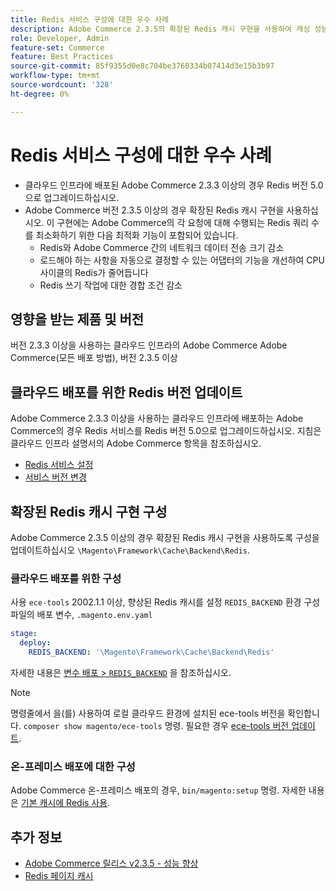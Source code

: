 ```yaml
---
title: Redis 서비스 구성에 대한 우수 사례
description: Adobe Commerce 2.3.5의 확장된 Redis 캐시 구현을 사용하여 캐싱 성능을 향상시키는 방법을 알아봅니다.
role: Developer, Admin
feature-set: Commerce
feature: Best Practices
source-git-commit: 85f9355d0e8c704be3760334b07414d3e15b3b97
workflow-type: tm+mt
source-wordcount: '328'
ht-degree: 0%

---
```



# Redis 서비스 구성에 대한 우수 사례

- 클라우드 인프라에 배포된 Adobe Commerce 2.3.3 이상의 경우 Redis 버전 5.0으로 업그레이드하십시오.
- Adobe Commerce 버전 2.3.5 이상의 경우 확장된 Redis 캐시 구현을 사용하십시오. 이 구현에는 Adobe Commerce의 각 요청에 대해 수행되는 Redis 쿼리 수를 최소화하기 위한 다음 최적화 기능이 포함되어 있습니다.
   - Redis와 Adobe Commerce 간의 네트워크 데이터 전송 크기 감소
   - 로드해야 하는 사항을 자동으로 결정할 수 있는 어댑터의 기능을 개선하여 CPU 사이클의 Redis가 줄어듭니다
   - Redis 쓰기 작업에 대한 경합 조건 감소

## 영향을 받는 제품 및 버전

버전 2.3.3 이상을 사용하는 클라우드 인프라의 Adobe Commerce
Adobe Commerce(모든 배포 방법), 버전 2.3.5 이상

## 클라우드 배포를 위한 Redis 버전 업데이트

Adobe Commerce 2.3.3 이상을 사용하는 클라우드 인프라에 배포하는 Adobe Commerce의 경우 Redis 서비스를 Redis 버전 5.0으로 업그레이드하십시오. 지침은 클라우드 인프라 설명서의 Adobe Commerce 항목을 참조하십시오.

- [Redis 서비스 설정](https://devdocs.magento.com/cloud/project/services-redis.html)
- [서비스 버전 변경](https://devdocs.magento.com/cloud/project/services.html#change-service-version)

## 확장된 Redis 캐시 구현 구성

Adobe Commerce 2.3.5 이상의 경우 확장된 Redis 캐시 구현을 사용하도록 구성을 업데이트하십시오 `\Magento\Framework\Cache\Backend\Redis`.

### 클라우드 배포를 위한 구성

사용 `ece-tools` 2002.1.1 이상, 향상된 Redis 캐시를 설정 `REDIS_BACKEND` 환경 구성 파일의 배포 변수, `.magento.env.yaml`

```yaml
stage:
  deploy:
    REDIS_BACKEND: '\Magento\Framework\Cache\Backend\Redis'
```

자세한 내용은 [변수 배포 > `REDIS_BACKEND`](https://devdocs.magento.com/cloud/env/variables-deploy.html#redis_backend) 을 참조하십시오.

>[!NOTE]
>
> 명령줄에서 을(를) 사용하여 로컬 클라우드 환경에 설치된 ece-tools 버전을 확인합니다. `composer show magento/ece-tools` 명령. 필요한 경우 [ece-tools 버전 업데이트](https://devdocs.magento.com/cloud/project/ece-tools-update.html).

### 온-프레미스 배포에 대한 구성

Adobe Commerce 온-프레미스 배포의 경우, `bin/magento:setup` 명령. 자세한 내용은 [기본 캐시에 Redis 사용](../../../configuration/cache/redis-pg-cache.md#configure-redis-page-caching).

## 추가 정보

- [Adobe Commerce 릴리스 v2.3.5 - 성능 향상](https://devdocs.magento.com/guides/v2.3/release-notes/release-notes-2-3-5-commerce.html#performance-boosts)
- [Redis 페이지 캐시](../../../configuration/cache/redis-pg-cache.md)


